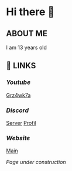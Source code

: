 # Hi there 👋

## **ABOUT ME**

I am 13 years old

## 📌 **LINKS**

### *Youtube*
[Grz4wk7a](https://www.youtube.com/channel/UC02-0dnbN7qM1rNjB_vy-Qw)

### *Discord*
[Server](https://discord.gg/GBkpVpPKSp)
[Profil](https://discord.com/users/850647239475068973)

### *Website*
[Main](https://grz4wk7a.ct8.pl/)

*Page under construction*
